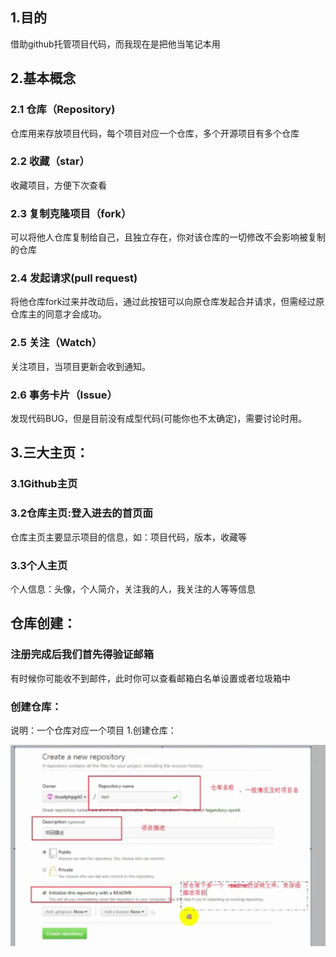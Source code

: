 ## 1.目的
借助github托管项目代码，而我现在是把他当笔记本用
## 2.基本概念
 ### 2.1 仓库（Repository)
 仓库用来存放项目代码，每个项目对应一个仓库，多个开源项目有多个仓库
 ### 2.2 收藏（star）
 收藏项目，方便下次查看
 ### 2.3 复制克隆项目（fork）
 可以将他人仓库复制给自己，且独立存在，你对该仓库的一切修改不会影响被复制的仓库
 ### 2.4 发起请求(pull request)
 将他仓库fork过来并改动后，通过此按钮可以向原仓库发起合并请求，但需经过原仓库主的同意才会成功。
 ### 2.5 关注（Watch）
 关注项目，当项目更新会收到通知。
 ### 2.6 事务卡片（Issue）
 发现代码BUG，但是目前没有成型代码(可能你也不太确定)，需要讨论时用。
## 3.三大主页：
### 3.1Github主页
### 3.2仓库主页:登入进去的首页面
仓库主页主要显示项目的信息，如：项目代码，版本，收藏等
### 3.3个人主页
个人信息：头像，个人简介，关注我的人，我关注的人等等信息
## 仓库创建：
### 注册完成后我们首先得验证邮箱
有时候你可能收不到邮件，此时你可以查看邮箱白名单设置或者垃圾箱中
### 创建仓库：
说明：一个仓库对应一个项目
1.创建仓库：

![](https://github.com/wadegrc/-github/blob/bra/%E5%9B%BE%E7%89%87/%E4%BB%93%E5%88%9B1.png)
